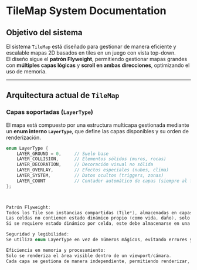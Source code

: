# TileMap System Documentation

## Objetivo del sistema
El sistema `TileMap` está diseñado para gestionar de manera eficiente y escalable mapas 2D basados en tiles en un juego con vista top-down.  
El diseño sigue el **patrón Flyweight**, permitiendo gestionar mapas grandes con **múltiples capas lógicas** y **scroll en ambas direcciones**, optimizando el uso de memoria.

---

## Arquitectura actual de `TileMap`

### Capas soportadas (`LayerType`)
El mapa está compuesto por una estructura multicapa gestionada mediante un **enum interno `LayerType`**, que define las capas disponibles y su orden de renderización.

```cpp
enum LayerType {
    LAYER_GROUND = 0,     // Suelo base
    LAYER_COLLISION,      // Elementos sólidos (muros, rocas)
    LAYER_DECORATION,     // Decoración visual no sólida
    LAYER_OVERLAY,        // Efectos especiales (nubes, clima)
    LAYER_SYSTEM,         // Datos ocultos (triggers, zonas)
    LAYER_COUNT           // Contador automático de capas (siempre al final)
};



Patrón Flyweight:
Todos los Tile son instancias compartidas (Tile*), almacenadas en capas como punteros.
Las celdas no contienen estado dinámico propio (como vida, daño), solo referencia al tipo de tile.
Si se requiere estado dinámico por celda, este debe almacenarse en una estructura aparte (CellData) gestionada por el sistema de entidades o el mapa avanzado.

Seguridad y legibilidad:
Se utiliza enum LayerType en vez de números mágicos, evitando errores y mejorando la claridad del código.

Eficiencia en memoria y procesamiento:
Solo se renderiza el área visible dentro de un viewport/cámara.
Cada capa se gestiona de manera independiente, permitiendo renderizar, actualizar o modificar solo las capas necesarias.